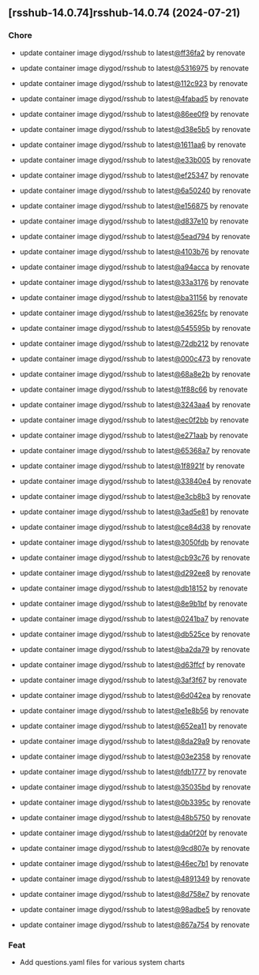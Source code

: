 

## [rsshub-14.0.74]rsshub-14.0.74 (2024-07-21)

### Chore



- update container image diygod/rsshub to latest[@ff36fa2](https://github.com/ff36fa2) by renovate

- update container image diygod/rsshub to latest[@5316975](https://github.com/5316975) by renovate

- update container image diygod/rsshub to latest[@112c923](https://github.com/112c923) by renovate

- update container image diygod/rsshub to latest[@4fabad5](https://github.com/4fabad5) by renovate

- update container image diygod/rsshub to latest[@86ee0f9](https://github.com/86ee0f9) by renovate

- update container image diygod/rsshub to latest[@d38e5b5](https://github.com/d38e5b5) by renovate

- update container image diygod/rsshub to latest[@1611aa6](https://github.com/1611aa6) by renovate

- update container image diygod/rsshub to latest[@e33b005](https://github.com/e33b005) by renovate

- update container image diygod/rsshub to latest[@ef25347](https://github.com/ef25347) by renovate

- update container image diygod/rsshub to latest[@6a50240](https://github.com/6a50240) by renovate

- update container image diygod/rsshub to latest[@e156875](https://github.com/e156875) by renovate

- update container image diygod/rsshub to latest[@d837e10](https://github.com/d837e10) by renovate

- update container image diygod/rsshub to latest[@5ead794](https://github.com/5ead794) by renovate

- update container image diygod/rsshub to latest[@4103b76](https://github.com/4103b76) by renovate

- update container image diygod/rsshub to latest[@a94acca](https://github.com/a94acca) by renovate

- update container image diygod/rsshub to latest[@33a3176](https://github.com/33a3176) by renovate

- update container image diygod/rsshub to latest[@ba31156](https://github.com/ba31156) by renovate

- update container image diygod/rsshub to latest[@e3625fc](https://github.com/e3625fc) by renovate

- update container image diygod/rsshub to latest[@545595b](https://github.com/545595b) by renovate

- update container image diygod/rsshub to latest[@72db212](https://github.com/72db212) by renovate

- update container image diygod/rsshub to latest[@000c473](https://github.com/000c473) by renovate

- update container image diygod/rsshub to latest[@68a8e2b](https://github.com/68a8e2b) by renovate

- update container image diygod/rsshub to latest[@1f88c66](https://github.com/1f88c66) by renovate

- update container image diygod/rsshub to latest[@3243aa4](https://github.com/3243aa4) by renovate

- update container image diygod/rsshub to latest[@ec0f2bb](https://github.com/ec0f2bb) by renovate

- update container image diygod/rsshub to latest[@e271aab](https://github.com/e271aab) by renovate

- update container image diygod/rsshub to latest[@65368a7](https://github.com/65368a7) by renovate

- update container image diygod/rsshub to latest[@1f8921f](https://github.com/1f8921f) by renovate

- update container image diygod/rsshub to latest[@33840e4](https://github.com/33840e4) by renovate

- update container image diygod/rsshub to latest[@e3cb8b3](https://github.com/e3cb8b3) by renovate

- update container image diygod/rsshub to latest[@3ad5e81](https://github.com/3ad5e81) by renovate

- update container image diygod/rsshub to latest[@ce84d38](https://github.com/ce84d38) by renovate

- update container image diygod/rsshub to latest[@3050fdb](https://github.com/3050fdb) by renovate

- update container image diygod/rsshub to latest[@cb93c76](https://github.com/cb93c76) by renovate

- update container image diygod/rsshub to latest[@d292ee8](https://github.com/d292ee8) by renovate

- update container image diygod/rsshub to latest[@db18152](https://github.com/db18152) by renovate

- update container image diygod/rsshub to latest[@8e9b1bf](https://github.com/8e9b1bf) by renovate

- update container image diygod/rsshub to latest[@0241ba7](https://github.com/0241ba7) by renovate

- update container image diygod/rsshub to latest[@db525ce](https://github.com/db525ce) by renovate

- update container image diygod/rsshub to latest[@ba2da79](https://github.com/ba2da79) by renovate

- update container image diygod/rsshub to latest[@d63ffcf](https://github.com/d63ffcf) by renovate

- update container image diygod/rsshub to latest[@3af3f67](https://github.com/3af3f67) by renovate

- update container image diygod/rsshub to latest[@6d042ea](https://github.com/6d042ea) by renovate

- update container image diygod/rsshub to latest[@e1e8b56](https://github.com/e1e8b56) by renovate

- update container image diygod/rsshub to latest[@652ea11](https://github.com/652ea11) by renovate

- update container image diygod/rsshub to latest[@8da29a9](https://github.com/8da29a9) by renovate

- update container image diygod/rsshub to latest[@03e2358](https://github.com/03e2358) by renovate

- update container image diygod/rsshub to latest[@fdb1777](https://github.com/fdb1777) by renovate

- update container image diygod/rsshub to latest[@35035bd](https://github.com/35035bd) by renovate

- update container image diygod/rsshub to latest[@0b3395c](https://github.com/0b3395c) by renovate

- update container image diygod/rsshub to latest[@48b5750](https://github.com/48b5750) by renovate

- update container image diygod/rsshub to latest[@da0f20f](https://github.com/da0f20f) by renovate

- update container image diygod/rsshub to latest[@9cd807e](https://github.com/9cd807e) by renovate

- update container image diygod/rsshub to latest[@46ec7b1](https://github.com/46ec7b1) by renovate

- update container image diygod/rsshub to latest[@4891349](https://github.com/4891349) by renovate

- update container image diygod/rsshub to latest[@8d758e7](https://github.com/8d758e7) by renovate

- update container image diygod/rsshub to latest[@98adbe5](https://github.com/98adbe5) by renovate

- update container image diygod/rsshub to latest[@867a754](https://github.com/867a754) by renovate

### Feat



- Add questions.yaml files for various system charts